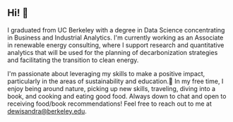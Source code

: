<div id="header" align="center">
  <img="https://i.giphy.com/media/v1.Y2lkPTc5MGI3NjExcjg4cnh1YTRwa3F1OTVnczFmNzc4YjYzam40dWwzaTdpeGZjd3liYyZlcD12MV9pbnRlcm5hbF9naWZfYnlfaWQmY3Q9Zw/KiZ6kV683kPaU/giphy.gif" width="100"/>
</div>

## Hi! 👋

I graduated from UC Berkeley with a degree in Data Science concentrating in Business and Industrial Analytics. I'm currently working as an Associate in renewable energy consulting, where I support research and quantitative analytics that will be used for the planning of decarbonization strategies and facilitating the transition to clean energy. 

I'm passionate about leveraging my skills to make a positive impact, particularly in the areas of sustainability and education.🍄 In my free time, I enjoy being around nature, picking up new skills, traveling, diving into a book, and cooking and eating good food. Always down to chat and open to receiving food/book recommendations! Feel free to reach out to me at dewisandra@berkeley.edu.

<!--
**dewisandraa/dewisandraa** is a ✨ _special_ ✨ repository because its `README.md` (this file) appears on your GitHub profile.

Here are some ideas to get you started:

- 🔭 I’m currently working on ...
- 🌱 I’m currently learning ...
- 👯 I’m looking to collaborate on ...
- 🤔 I’m looking for help with ...
- 💬 Ask me about ...
- 📫 How to reach me: ...
- 😄 Pronouns: ...
- ⚡ Fun fact: ...
-->
